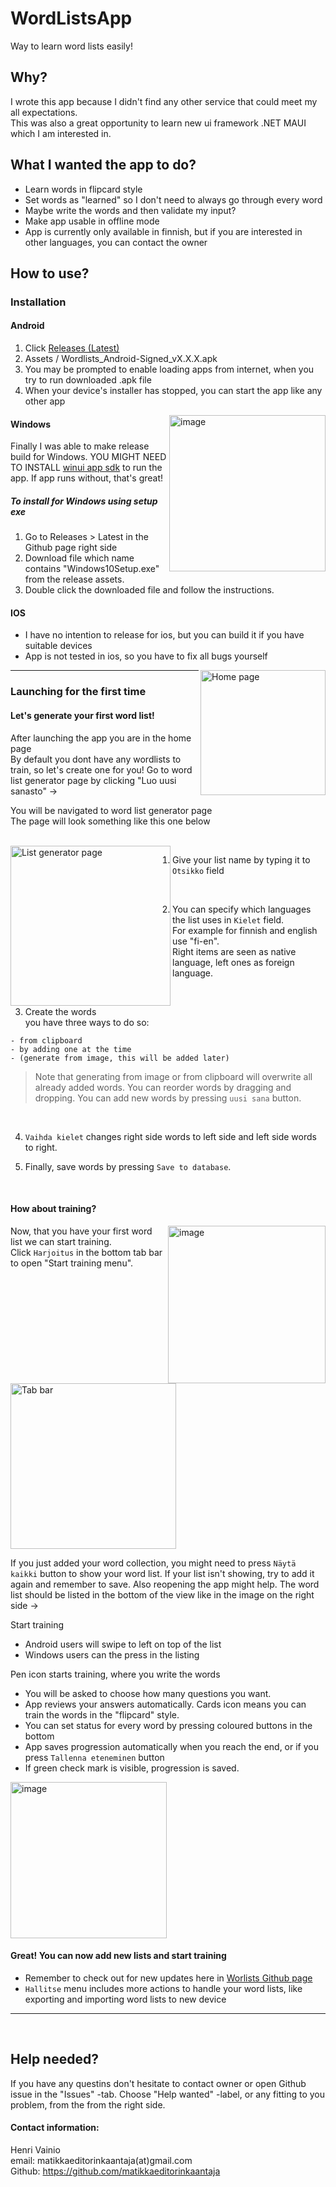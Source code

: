 # WordListsApp
Way to learn word lists easily!
 
## Why?
I wrote this app because I didn't find any other service that could meet my all expectations.   
This was also a great opportunity to learn new ui framework .NET MAUI which I am interested in.   

## What I wanted the app to do?
- Learn words in flipcard style
- Set words as "learned" so I don't need to always go through every word
- Maybe write the words and then validate my input?
- Make app usable in offline mode
- App is currently only available in finnish, but if you are interested in other languages, you can contact the owner

## How to use?

### Installation

#### Android 

1) Click [Releases (Latest)](https://github.com/matikkaeditorinkaantaja/WordLists/releases)  
2) Assets / Wordlists_Android-Signed_vX.X.X.apk  
4) You may be prompted to enable loading apps from internet, when you try to run downloaded .apk file
5) When your device's installer has stopped, you can start the app like any other app

 




<img width="250" align="right" alt="image" src="https://user-images.githubusercontent.com/89461562/202189770-b4a60536-8fb5-454d-963a-458c8d254f36.png">  

#### Windows  
Finally I was able to make release build for Windows. YOU MIGHT NEED TO INSTALL [winui app sdk](https://learn.microsoft.com/en-us/windows/apps/windows-app-sdk/downloads) to run the app. If app runs without, that's great!

##### To install for Windows using setup exe
1) Go to Releases > Latest in the Github page right side
2) Download file which name contains "Windows10Setup.exe" from the release assets.
3) Double click the downloaded file and follow the instructions.

#### IOS
- I have no intention to release for ios, but you can build it if you have suitable devices
- App is not tested in ios, so you have to fix all bugs yourself
<img align="right" width="200" alt="Home page" src="https://user-images.githubusercontent.com/89461562/201965381-36cda632-d26c-45fe-9e73-80ec08b697ba.png">
<hr>


### Launching for the first time  

#### Let's generate your first word list!
After launching the app you are in the home page  
By default you dont have any wordlists to train, so let's create one for you!
Go to word list generator page by clicking "Luo uusi sanasto"  &rarr;

You will be navigated to word list generator page  
The page will look something like this one below  

<br/>

<img align="left" width="256" alt="List generator page" src="https://user-images.githubusercontent.com/89461562/201971138-96f62cbe-c255-45aa-b0fc-ff0043c934f2.jpg">

1) Give your list name by typing it to `Otsikko` field

<br/>

2) You can specify which languages the list uses in `Kielet` field.  
  For example for finnish and english use "fi-en".  
  Right items are seen as native language, left ones as foreign language.

<br/>

3) Create the words  
you have three ways to do so:
```
- from clipboard
- by adding one at the time
- (generate from image, this will be added later)
```
> Note that generating from image or from clipboard will overwrite all already added words.
> You can reorder words by dragging and dropping. 
> You can add new words by pressing `uusi sana` button.

<br/>

4) `Vaihda kielet` changes right side words to left side and left side words to right.

6) Finally, save words by pressing `Save to database`.

<br/>



#### How about training?


<img width="252" align="right" alt="image" src="https://user-images.githubusercontent.com/89461562/201992525-ecfd3adb-584d-4d82-ac9a-2784e6ddce3f.png">

Now, that you have your first word list we can start training.  
Click `Harjoitus` in the bottom tab bar to open "Start training menu".

<img width="265" alt="Tab bar" src="https://user-images.githubusercontent.com/89461562/201991394-a2004117-8887-41de-8719-a5678f48a478.png">

If you just added your word collection, you might need to press `Näytä kaikki` button to show your word list.
If your list isn't showing, try to add it again and remember to save. Also reopening the app might help.
The word list should be listed in the bottom of the view like in the image on the right side &rarr;

Start training 
- Android users will swipe to left on top of the list
- Windows users can the press in the listing

Pen icon starts training, where you write the words 
- You will be asked to choose how many questions you want.
- App reviews your answers automatically.
Cards icon means you can train the words in the "flipcard" style.
- You can set status for every word by pressing coloured buttons in the bottom
- App saves progression automatically when you reach the end, or if you press `Tallenna eteneminen` button
- If green check mark is visible, progression is saved.

<img width="250" alt="image" src="https://user-images.githubusercontent.com/89461562/201997258-a4759af9-7e88-4478-beee-8af3fd1dafaf.png">

#### Great! You can now add new lists and start training
- Remember to check out for new updates here in [Worlists Github page](https://github.com/matikkaeditorinkaantaja/WordLists)
- `Hallitse` menu includes more actions to handle your word lists, like exporting and importing word lists to new device

<hr/>

<br/>


## Help needed?
If you have any questins don't hesitate to contact owner or open Github issue in the "Issues" -tab. 
Choose "Help wanted" -label, or any fitting to you problem, from the from the right side.

#### Contact information:

Henri Vainio  
email: matikkaeditorinkaantaja(at)gmail.com   
Github: https://github.com/matikkaeditorinkaantaja  
